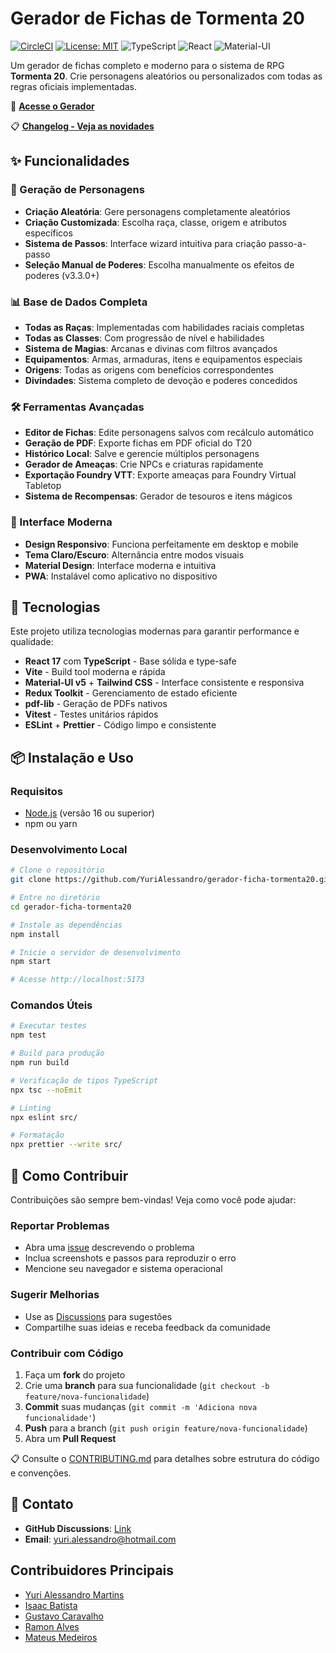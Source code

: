 # Gerador de Fichas de Tormenta 20

[![CircleCI](https://circleci.com/gh/YuriAlessandro/gerador-ficha-tormenta20/tree/main.svg?style=svg)](https://fichasdenimb.com.br)
[![License: MIT](https://img.shields.io/badge/License-MIT-yellow.svg)](https://opensource.org/licenses/MIT)
![TypeScript](https://img.shields.io/badge/TypeScript-007ACC?style=flat&logo=typescript&logoColor=white)
![React](https://img.shields.io/badge/React-20232A?style=flat&logo=react&logoColor=61DAFB)
![Material-UI](https://img.shields.io/badge/Material--UI-0081CB?style=flat&logo=material-ui&logoColor=white)

Um gerador de fichas completo e moderno para o sistema de RPG **Tormenta 20**.
Crie personagens aleatórios ou personalizados com todas as regras oficiais implementadas.

🎲 **[Acesse o Gerador](https://fichasdenimb.com.br)**

📋 **[Changelog - Veja as novidades](https://fichasdenimb.com.br/#/changelog)**

## ✨ Funcionalidades

### 🎯 Geração de Personagens

- **Criação Aleatória**: Gere personagens completamente aleatórios
- **Criação Customizada**: Escolha raça, classe, origem e atributos específicos
- **Sistema de Passos**: Interface wizard intuitiva para criação passo-a-passo
- **Seleção Manual de Poderes**: Escolha manualmente os efeitos de poderes (v3.3.0+)

### 📊 Base de Dados Completa

- **Todas as Raças**: Implementadas com habilidades raciais completas
- **Todas as Classes**: Com progressão de nível e habilidades
- **Sistema de Magias**: Arcanas e divinas com filtros avançados
- **Equipamentos**: Armas, armaduras, itens e equipamentos especiais
- **Origens**: Todas as origens com benefícios correspondentes
- **Divindades**: Sistema completo de devoção e poderes concedidos

### 🛠️ Ferramentas Avançadas

- **Editor de Fichas**: Edite personagens salvos com recálculo automático
- **Geração de PDF**: Exporte fichas em PDF oficial do T20
- **Histórico Local**: Salve e gerencie múltiplos personagens
- **Gerador de Ameaças**: Crie NPCs e criaturas rapidamente
- **Exportação Foundry VTT**: Exporte ameaças para Foundry Virtual Tabletop
- **Sistema de Recompensas**: Gerador de tesouros e itens mágicos

### 🎨 Interface Moderna

- **Design Responsivo**: Funciona perfeitamente em desktop e mobile
- **Tema Claro/Escuro**: Alternância entre modos visuais
- **Material Design**: Interface moderna e intuitiva
- **PWA**: Instalável como aplicativo no dispositivo

## 🚀 Tecnologias

Este projeto utiliza tecnologias modernas para garantir performance e qualidade:

- **React 17** com **TypeScript** - Base sólida e type-safe
- **Vite** - Build tool moderna e rápida
- **Material-UI v5** + **Tailwind CSS** - Interface consistente e responsiva
- **Redux Toolkit** - Gerenciamento de estado eficiente
- **pdf-lib** - Geração de PDFs nativos
- **Vitest** - Testes unitários rápidos
- **ESLint** + **Prettier** - Código limpo e consistente

## 📦 Instalação e Uso

### Requisitos

- [Node.js](https://nodejs.org/en/) (versão 16 ou superior)
- npm ou yarn

### Desenvolvimento Local

```bash
# Clone o repositório
git clone https://github.com/YuriAlessandro/gerador-ficha-tormenta20.git

# Entre no diretório
cd gerador-ficha-tormenta20

# Instale as dependências
npm install

# Inicie o servidor de desenvolvimento
npm start

# Acesse http://localhost:5173
```

### Comandos Úteis

```bash
# Executar testes
npm test

# Build para produção
npm run build

# Verificação de tipos TypeScript
npx tsc --noEmit

# Linting
npx eslint src/

# Formatação
npx prettier --write src/
```

## 🤝 Como Contribuir

Contribuições são sempre bem-vindas! Veja como você pode ajudar:

### Reportar Problemas

- Abra uma [issue](https://github.com/YuriAlessandro/gerador-ficha-tormenta20/issues) descrevendo o problema
- Inclua screenshots e passos para reproduzir o erro
- Mencione seu navegador e sistema operacional

### Sugerir Melhorias

- Use as [Discussions](https://github.com/YuriAlessandro/gerador-ficha-tormenta20/discussions) para sugestões
- Compartilhe suas ideias e receba feedback da comunidade

### Contribuir com Código

1. Faça um **fork** do projeto
2. Crie uma **branch** para sua funcionalidade (`git checkout -b feature/nova-funcionalidade`)
3. **Commit** suas mudanças (`git commit -m 'Adiciona nova funcionalidade'`)
4. **Push** para a branch (`git push origin feature/nova-funcionalidade`)
5. Abra um **Pull Request**

📋 Consulte o [CONTRIBUTING.md](CONTRIBUTING.md) para detalhes sobre estrutura do código e convenções.

## 📧 Contato

- **GitHub Discussions**: [Link](https://github.com/YuriAlessandro/gerador-ficha-tormenta20/discussions)
- **Email**: yuri.alessandro@hotmail.com

## Contribuidores Principais

- [Yuri Alessandro Martins](https://github.com/YuriAlessandro)
- [Isaac Batista](https://github.com/isaacbatst)
- [Gustavo Caravalho](https://github.com/GustavoAC)
- [Ramon Alves](https://github.com/alvesramonz)
- [Mateus Medeiros](https://github.com/mateusmcordeiro)
